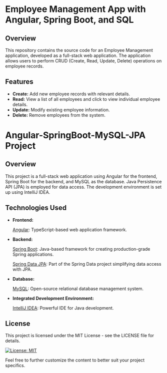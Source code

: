 # Employee Management App with Angular, Spring Boot, and SQL

## Overview

This repository contains the source code for an Employee Management application, developed as a full-stack web application. The application allows users to perform CRUD (Create, Read, Update, Delete) operations on employee records.

## Features

- **Create:** Add new employee records with relevant details.
- **Read:** View a list of all employees and click to view individual employee details.
- **Update:** Modify existing employee information.
- **Delete:** Remove employees from the system.

# Angular-SpringBoot-MySQL-JPA Project

## Overview

This project is a full-stack web application using Angular for the frontend, Spring Boot for the backend, and MySQL as the database. Java Persistence API (JPA) is employed for data access. The development environment is set up using IntelliJ IDEA.

## Technologies Used

- **Frontend:**
  
  [Angular](https://angular.io/): TypeScript-based web application framework.

- **Backend:**

  [Spring Boot](https://spring.io/projects/spring-boot): Java-based framework for creating production-grade Spring applications.

  [Spring Data JPA](https://spring.io/projects/spring-data-jpa): Part of the Spring Data project simplifying data access with JPA.

- **Database:**

  [MySQL](https://www.mysql.com/): Open-source relational database management system.


- **Integrated Development Environment:**
  
  [IntelliJ IDEA](https://www.jetbrains.com/idea/): Powerful IDE for Java development.
  

## License
This project is licensed under the MIT License - see the LICENSE file for details.

[![License: MIT](https://img.shields.io/badge/License-MIT-yellow.svg)](https://opensource.org/licenses/MIT)

Feel free to further customize the content to better suit your project specifics.
